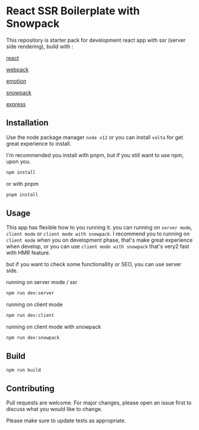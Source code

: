 # React SSR Boilerplate with Snowpack

This repository is starter pack for development react app with ssr (server side rendering), build with :

[react](https://reactjs.org/)

[webpack](https://webpack.js.org/)

[emotion](http://emotion.sh/)

[snowpack](https://www.snowpack.dev/)

[express](https://expressjs.com/)
 

## Installation

Use the node package manager `node v12` or you can install `volta` for get great experience to install.

I'm recommended you install with pnpm, but if you still want to use npm, upon you.

```bash
npm install
```

or with pnpm
```bash
pnpm install
```


## Usage
This app has flexible how to you running it. you can running on `server mode`, `client mode` or `client mode with snowpack`. I recommend you to running on `client mode` when you on development phase, that's make great experience when develop, or you can use `client mode with snowpack` that's very2 fast with HMR feature.

but if you want to check some functionallity or SEO, you can use server side. 

running on server mode / ssr
```bash
npm run dev:server
```

running on client mode
```bash
npm run dev:client
```

running on client mode with snowpack
```bash
npm run dev:snowpack
```

## Build
```bash
npm run build
```

## Contributing
Pull requests are welcome. For major changes, please open an issue first to discuss what you would like to change.

Please make sure to update tests as appropriate.
